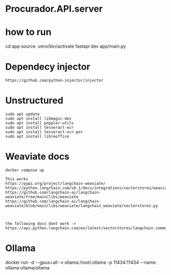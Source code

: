 # Procurador.API.server

# how to run

cd app
source .venv/bin/activate
fastapi dev app/main.py

# Dependecy injector
    https://github.com/python-injector/injector
    

# Unstructured
    sudo apt update
    sudo apt install libmagic-dev
    sudo apt install poppler-utils
    sudo apt install tesseract-ocr
    sudo apt install tesseract-ocr-por
    sudo apt install libreoffice

# Weaviate docs
    
    docker compose up

    This works
    https://pypi.org/project/langchain-weaviate/
    https://python.langchain.com/v0.1/docs/integrations/vectorstores/weaviate/
    https://github.com/langchain-ai/langchain-weaviate/tree/main/libs/weaviate
    https://github.com/langchain-ai/langchain-weaviate/blob/main/libs/weaviate/langchain_weaviate/vectorstores.py



    the following docs dont work ->   https://api.python.langchain.com/en/latest/vectorstores/langchain_community.vectorstores.weaviate.Weaviate.html 

# Ollama

docker run -d --gpus=all -v ollama:/root/.ollama -p 11434:11434 --name ollama ollama/ollama